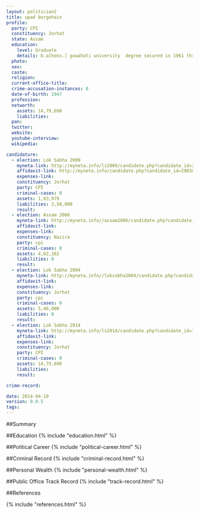 ```yaml
---
layout: politician2
title: upad borgohain
profile: 
  party: CPI
  constituency: Jorhat
  state: Assam
  education: 
    level: Graduate
    details: b.a[hons.] guwahati university  degree secured in 1961 through sivasagar college
  photo: 
  sex: 
  caste: 
  religion: 
  current-office-title: 
  crime-accusation-instances: 0
  date-of-birth: 1947
  profession: 
  networth: 
    assets: 14,79,690
    liabilities: 
  pan: 
  twitter: 
  website: 
  youtube-interview: 
  wikipedia: 

candidature: 
  - election: Lok Sabha 2009
    myneta-link: http://myneta.info/ls2009/candidate.php?candidate_id=2983
    affidavit-link: http://myneta.info/candidate.php?candidate_id=2983&scan=original
    expenses-link: 
    constituency: Jorhat 
    party: CPI
    criminal-cases: 0
    assets: 1,83,979
    liabilities: 3,50,000
    result:  
  - election: Assam 2006
    myneta-link: http://myneta.info//assam2006/candidate.php?candidate_id=211
    affidavit-link: 
    expenses-link: 
    constituency: Nazira 
    party: cpi
    criminal-cases: 0
    assets: 4,82,162
    liabilities: 0
    result:  
  - election: Lok Sabha 2004
    myneta-link: http://myneta.info//loksabha2004/candidate.php?candidate_id=353
    affidavit-link: 
    expenses-link: 
    constituency: Jorhat 
    party: cpi
    criminal-cases: 0
    assets: 5,46,000
    liabilities: 0
    result:  
  - election: Lok Sabha 2014
    myneta-link: http://myneta.info/ls2014/candidate.php?candidate_id=140
    affidavit-link: 
    expenses-link: 
    constituency: Jorhat 
    party: CPI
    criminal-cases: 0
    assets: 14,79,690
    liabilities: 
    result:  

crime-record: 

date: 2014-04-10
version: 0.0.5
tags: 
---
```


##Summary


##Education
{% include "education.html" %}


##Political Career
{% include "political-career.html" %}


##Criminal Record
{% include "criminal-record.html" %}


##Personal Wealth
{% include "personal-wealth.html" %}


##Public Office Track Record
{% include "track-record.html" %}


##References


{% include "references.html" %}
